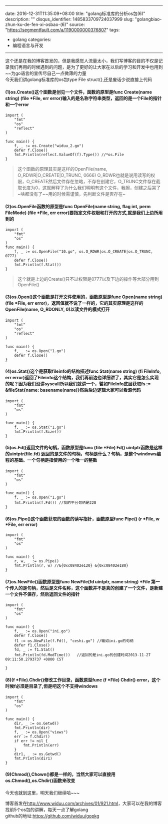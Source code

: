 
---
date: 2016-12-31T11:35:09+08:00
title: "golang标准库的分析os包(6)"
description: ""
disqus_identifier: 1485833709724037999
slug: "golangbiao-zhun-ku-de-fen-xi-osbao-(6)"
source: "https://segmentfault.com/a/1190000000376807"
tags: 
- golang 
categories:
- 编程语言与开发
---

这个还是在我的博客首发的，但是我感觉人流量太小，我们写博客的目的不仅是记录我们再用的时候遇到的问题，是为了更好的让大家在以后的学习和开发中也用到\~\~为go语言的宣传尽自己一点微薄的力量\
今天我们讲golang标准库的os包type File struct{},还是废话少说直接上代码

#### (1)os.Create()这个函数是创见一个文件，函数的原型是func Create(name string) (file \*File, err error)输入的是名称字符串类型，返回的是一个File的指针和一个error

    import (
        "fmt"
        "os"
        "reflect"
    )

    func main() {
        f, _ := os.Create("widuu_2.go")
        defer f.Close()
        fmt.Println(reflect.ValueOf(f).Type()) //*os.File
    }

> 这个函数的原理其实是这样的OpenFile(name, O\_RDWR|O\_CREATE|O\_TRUNC,
> 0666)
> O\_RDWR也就是说用读写的权限，O\_CREATE然后文件存在忽略，不存在创建它，O\_TRUNC文件存在截取长度为0，这就解释了为什么我们明明有这个文件，我擦，创建之后哭了\~啥都没有了\~\~用的时候需谨慎，先判断文件是否存在\~

#### (2)os.OpenFile函数的原型是func OpenFile(name string, flag int, perm FileMode) (file \*File, err error)要指定文件权限和打开的方式,就是我们上边所用到的

    import (
        "fmt"
        "os"
    )
    func main() {
        f, _ := os.OpenFile("10.go", os.O_RDWR|os.O_CREATE|os.O_TRUNC, 0777)
        defer f.Close()
        fmt.Println(f.Stat())
    }

> 这个就是上边的Create()只不过权限是0777以及下边的操作等大部分用到OpenFile()

#### (3)os.Open()这个函数是打开文件使用的，函数原型是func Open(name string) (file \*File, err error)，返回值就不说了一样的，它的其实原理是这样的OpenFile(name, O\_RDONLY, 0)以读文件的模式打开

    import (
        "fmt"
        "os"
        "reflect"
    )

    func main() {
        f, _ := os.Open("1.go")
        defer f.Close()
    }

#### (4)os.Stat()这个是获取fileinfo的结构描述func Stat(name string) (fi FileInfo, err error)返回了Fileinfo这个结构，我们再前边也详细讲了，其实它是怎么实现的呢？因为我们没讲syscall所以我们就讲一个，譬如FileInfo底层获取fs := &fileStat{name: basename(name)}然后后边逻辑大家可以看源代码

    import (
        "fmt"
        "os"
    )

    func main() {
        f, _ := os.Stat("1.go")
        fmt.Println(f.Size())
    }

#### (5)os.Fd()返回文件的句柄，函数原型是func (file \*File) Fd() uintptr函数是这样的uintptr(file.fd) 返回的是文件的句柄，句柄是什么？句柄，是整个windows编程的基础。一个句柄是指使用的一个唯一的整数

    import (
        "fmt"
        "os"
    )

    func main() {
        f, _ := os.Open("1.go")
        fmt.Println(f.Fd()) //我的平台句柄是228
    }

#### (6)os.Pipe()这个函数获取的函数的读写指针，函数原型func Pipe() (r \*File, w \*File, err error)

    import (
        "fmt"
        "os"
    )

    func main() {
        r, w, _ := os.Pipe()
        fmt.Println(r, w) //&{0xc08402e120} &{0xc08402e180}
    }

#### (7)os.NewFile()函数原型是func NewFile(fd uintptr, name string) \*File 第一个传入的是句柄，然后是文件名称，这个函数并不是真的创建了一个文件，是新建一个文件不保存，然后返回文件的指针

    import (
        "fmt"
        "os"
    )

    func main() {
        f, _ := os.Open("ini.go")
        defer f.Close()
        f1 := os.NewFile(f.Fd(), "ceshi.go") //输如ini.go的句柄
        defer f1.Close()
        fd, _ := f1.Stat()
        fmt.Println(fd.ModTime())   //返回的是ini.go的创建时间2013-11-27 09:11:50.2793737 +0800 CST

    }

#### (8)(f \*File).Chdir()修改工作目录，函数原型func (f \*File) Chdir() error，这个时候f必须是目录了,但是吧这个不支持windows

    import (
        "fmt"
        "os"
    )

    func main() {
        dir, _ := os.Getwd()
        fmt.Println(dir)
        f, _ := os.Open("views")
        err := f.Chdir()
        if err != nil {
            fmt.Println(err)
        }
        dir1, _ := os.Getwd()
        fmt.Println(dir1)
    }

#### (9)Chmod(),Chown()都是一样的，当然大家可以直接用os.Chmod(),os.Chdir()函数来改变

今天也就到这里，明天我们继续哈\~\~\~

博客首发在[](http://www.widuu.com/archives/01/921.html)<http://www.widuu.com/archives/01/921.html>，大家可以在我的博客找前5个os包的讲解，每天一点了解golang\
github的地址:[](https://github.com/widuu/gopkg)<https://github.com/widuu/gopkg>

